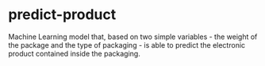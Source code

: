 # predict-product
Machine Learning model that, based on two simple variables - the weight of the package and the type of packaging - is able to predict the electronic product contained inside the packaging.
